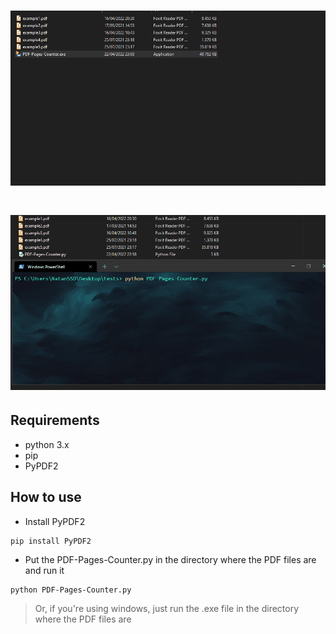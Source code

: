  
# ![Gif--Executavel](https://github.com/natansantoz/PDF-Page-Counter/blob/main/Images/exe.gif) 

# ![Gif--Executavel](https://github.com/natansantoz/PDF-Page-Counter/blob/main/Images/script.gif) 


## Requirements

  - python 3.x
  - pip
  - PyPDF2

## How to use

- Install PyPDF2

```
pip install PyPDF2
```

- Put the PDF-Pages-Counter.py in the directory where the PDF files are and run it

```
python PDF-Pages-Counter.py
```

> Or, if you're using windows, just run the .exe file in the directory where the PDF files are

